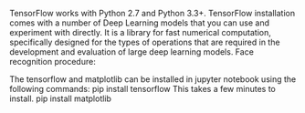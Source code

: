 TensorFlow works with Python 2.7 and Python 3.3+.
TensorFlow installation comes with a number of Deep Learning models that you can use and experiment with directly. It is a library for fast numerical computation, specifically designed for the types of operations that are required in the development and evaluation of large deep learning models.
Face recognition procedure:

The tensorflow and matplotlib can be installed in jupyter notebook using the following commands:
pip install tensorflow
This takes a few minutes to install.
pip install matplotlib
